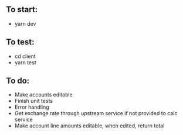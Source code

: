 ## To start:
- yarn dev

## To test:
- cd client
- yarn test

## To do:
- Make accounts editable
- Finish unit tests
- Error handling
- Get exchange rate through upstream service if not provided to calc service
- Make account line amounts editable, when edited, return total